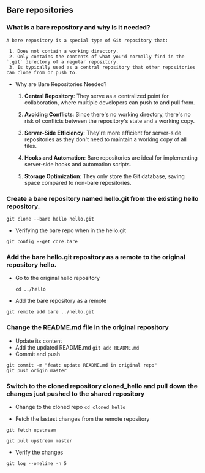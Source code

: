 

## Bare repositories

### What is a bare repository and why is it needed?
    A bare repository is a special type of Git repository that:

     1. Does not contain a working directory.
     2. Only contains the contents of what you'd normally find in the `.git` directory of a regular repository.
     3. Is typically used as a central repository that other repositories can clone from or push to.
  
   * Why are Bare Repositories Needed?

     1. **Central Repository**: They serve as a centralized point for collaboration, where multiple developers can push to and pull from.

     2. **Avoiding Conflicts**: Since there's no working directory, there's no risk of conflicts between the repository's state and a working copy.

     3. **Server-Side Efficiency**: They're more efficient for server-side repositories as they don't need to maintain a working copy of all files.

     4. **Hooks and Automation**: Bare repositories are ideal for implementing server-side hooks and automation scripts.

     5. **Storage Optimization**: They only store the Git database, saving space compared to non-bare repositories.
 
### Create a bare repository named hello.git from the existing hello repository.
 ```
 git clone --bare hello hello.git
 ```

  * Verifying the bare repo when in the hello.git
  ```
  git config --get core.bare
  ```
### Add the bare hello.git repository as a remote to the original repository hello.
  * Go to the original hello repository
    ```
    cd ../hello
    ```

  * Add the bare repository as a remote
   ```
   git remote add bare ../hello.git
   ```

### Change the README.md file in the original repository 
   * Update its content
   * Add the updated README.md 
    ```
    git add README.md
    ```
  * Commit and push
  ```
  git commit -m "feat: update README.md in original repo"
  git push origin master
  ```
### Switch to the cloned repository cloned_hello and pull down the changes just pushed to the shared repository
   * Change to the cloned repo
    ```
    cd cloned_hello
    ```

  * Fetch the lastest changes from the remote repository
   ```
   git fetch upstream

   git pull upstream master
   ```

  * Verify the changes
   ```
   git log --oneline -n 5
   ```






